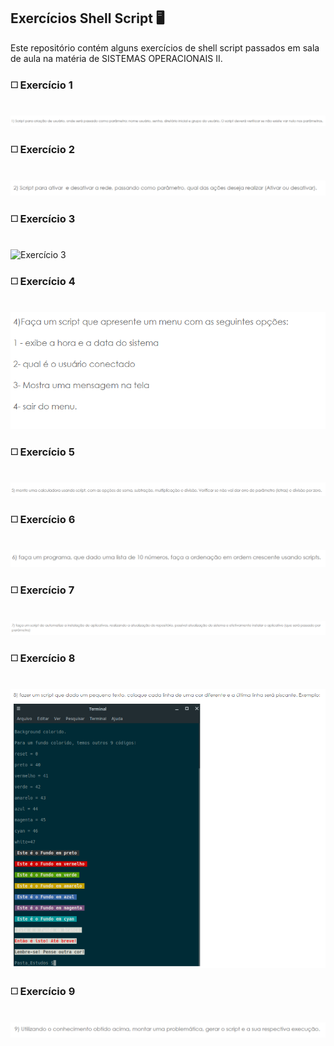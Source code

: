 ## Exercícios Shell Script :desktop_computer:<br>
Este repositório contém alguns exercícios de shell script passados em sala de aula na matéria de SISTEMAS OPERACIONAIS II.
### :white_medium_square: Exercício 1
<br><img src="imgs/exer1.PNG" alt="Exercício 1"/><br>

### :white_medium_square: Exercício 2
<br><img src="imgs/exer2.PNG" alt="Exercício 2"/><br>

### :white_medium_square: Exercício 3
<br><img src="imgs/exer3.PNG" alt="Exercício 3"/><br>

### :white_medium_square: Exercício 4
<br><img src="imgs/exer4.PNG" alt="Exercício 4"/><br>

### :white_medium_square: Exercício 5
<br><img src="imgs/exer5.PNG" alt="Exercício 5"/><br>

### :white_medium_square: Exercício 6
<br><img src="imgs/exer6.PNG" alt="Exercício 6"/><br>

### :white_medium_square: Exercício 7
<br><img src="imgs/exer7.PNG" alt="Exercício 7"/><br>

### :white_medium_square: Exercício 8
<br><img src="imgs/exer8.PNG" alt="Exercício 8"/><br>

### :white_medium_square: Exercício 9
<br><img src="imgs/exer9.PNG" alt="Exercício 9"/><br>
